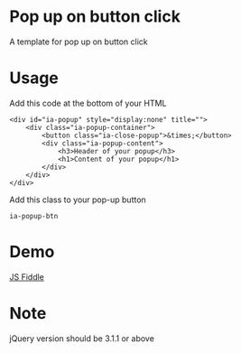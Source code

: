 # Pop up on button click
A template for pop up on button click

# Usage
Add this code at the bottom of your HTML

```
<div id="ia-popup" style="display:none" title="">
	<div class="ia-popup-container">
		<button class="ia-close-popup">&times;</button>
		<div class="ia-popup-content">
			<h3>Header of your popup</h3>
			<h1>Content of your popup</h1>
		</div>
	</div>
</div>
```

Add this class to your pop-up button
```
ia-popup-btn
```

# Demo
<a target="_blank" href="https://jsfiddle.net/bin182/bawqnmn3/">JS Fiddle</a>

# Note
jQuery version should be 3.1.1 or above